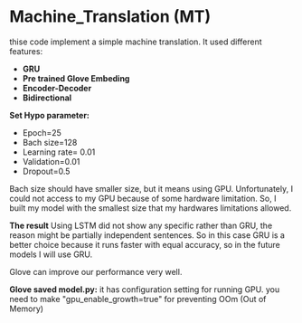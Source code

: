 # Machine_Translation (MT)
thise code implement a simple machine translation. It used different features:
- **GRU**
- **Pre trained Glove Embeding**
- **Encoder-Decoder**
- **Bidirectional**

**Set Hypo parameter:**
- Epoch=25
- Bach size=128
- Learning rate= 0.01
- Validation=0.01
- Dropout=0.5

 Bach size should have smaller size, but it means using GPU. Unfortunately, I could not access to my GPU because of some hardware limitation. So, I built my model with the smallest size that my hardwares limitations allowed.

**The result**
Using LSTM did not show any specific rather than GRU, the reason might be partially independent sentences. So in this case GRU is a better choice because it runs faster with equal accuracy, so in the future models I will use GRU.

Glove can improve our performance very well.

**Glove saved model.py:**
it has configuration setting for running GPU. you need to make "gpu_enable_growth=true" for preventing OOm (Out of Memory)
